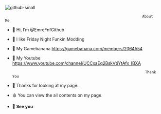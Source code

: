 ![github-small](https://i.hizliresim.com/as8ow4z.png)

                                                                   About Me

- 👋 Hi, I’m @EmreFnfGithub
- 👀 I like Friday Night Funkin Modding
- 🌱 My Gamebanana https://gamebanana.com/members/2064554
- 💚 My Youtube https://www.youtube.com/channel/UCCxaEq2BskVtiYtAfx_lBXA

                                                                   Thank You
                                                                   
- 🙏 Thanks for looking at my page.
- 🩸 You can view the all contents on my page.

- 👋 **See you**
<!---
EmreFnfGithub/EmreFnfGithub is a ✨ special ✨ repository because its `README.md` (this file) appears on your GitHub profile.
You can click the Preview link to take a look at your changes.
--->

